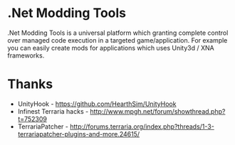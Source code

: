 # .Net Modding Tools
.Net Modding Tools is a universal platform which granting complete control over managed code execution in a targeted game/application.
For example you can easily create mods for applications which uses Unity3d / XNA frameworks.
 
# Thanks 
 * UnityHook - https://github.com/HearthSim/UnityHook
 * Infinest Terraria hacks - http://www.mpgh.net/forum/showthread.php?t=752309 
 * TerrariaPatcher - http://forums.terraria.org/index.php?threads/1-3-terrariapatcher-plugins-and-more.24615/